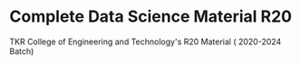 # Complete Data Science Material R20
TKR College of Engineering and Technology's R20 Material ( 2020-2024 Batch)
